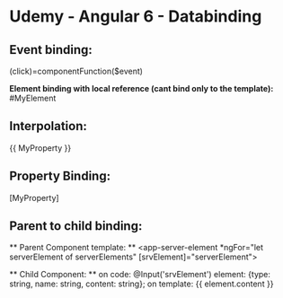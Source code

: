 Udemy - Angular 6 - Databinding
=======

## Event binding: ##
(click)=componentFunction($event)

**Element binding with local reference (cant bind only to the template):**
#MyElement

## Interpolation: ##
{{ MyProperty }}

## Property Binding: ##
[MyProperty]


## Parent to child binding: ##
** Parent Component template: **
<app-server-element *ngFor="let serverElement of serverElements" [srvElement]="serverElement"></app-server-element>

** Child Component: **
on code:  @Input('srvElement') element: {type: string, name: string, content: string};
on template: <label>{{ element.content }}</label>
